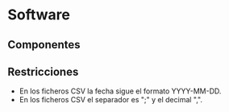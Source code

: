 Software 
===============

## Componentes

## Restricciones

* En los ficheros CSV la fecha sigue el formato YYYY-MM-DD.
* En los ficheros CSV el separador es ";" y el decimal ",".
